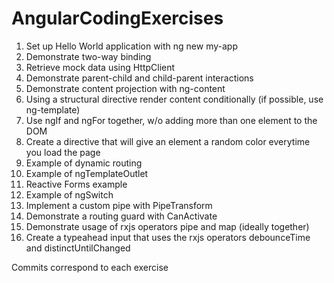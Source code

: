 # AngularCodingExercises
1) Set up Hello World application with ng new my-app
2) Demonstrate two-way binding
3) Retrieve mock data using HttpClient
4) Demonstrate parent-child and child-parent interactions
5) Demonstrate content projection with ng-content
6) Using a structural directive render content conditionally (if possible, use ng-template)
7) Use ngIf and ngFor together, w/o adding more than one element to the DOM
8) Create a directive that will give an element a random color everytime you load the page
9) Example of dynamic routing
10) Example of ngTemplateOutlet
11) Reactive Forms example
12) Example of ngSwitch
13) Implement a custom pipe with PipeTransform
14) Demonstrate a routing guard with CanActivate
15) Demonstrate usage of rxjs operators pipe and map (ideally together)
16) Create a typeahead input that uses the rxjs operators debounceTime and distinctUntilChanged

Commits correspond to each exercise